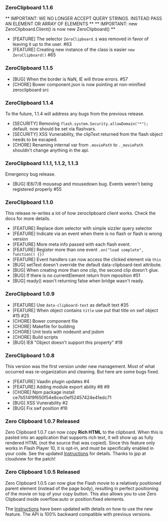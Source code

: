 ### ZeroClipboard 1.1.6

** IMPORTANT: WE NO LONGER ACCEPT QUERY STRINGS. INSTEAD PASS AN ELEMENT OR ARRAY OF ELEMENTS **
** IMPORTANT: new ZeroClipboard.Client() is now new ZeroClipboard() **

* [FEATURE] The selector `ZeroClipboard.$` was removed in favor of leaving it up to the user. #63
* [FEATURE] Creating new instance of the class is easier `new ZeroClipboard()` #65

### ZeroClipboard 1.1.5

* [BUG] When the border is NaN, IE will throw errors. #57
* [CHORE] Bower component.json is now pointing at non-minified zeroclipboard src

### ZeroClipboard 1.1.4

To the future, 1.1.4 will address any bugs from the previous release.

* [SECURITY] Removing `flash.system.Security.allowDomain("*");` default. now should be set via flashvars.
* [SECURITY] XSS Vunerability, the clipText returned from the flash object needs to be escaped.
* [CHORE] Renaming internal var from `.moviePath` to `._moviePath` shouldn't change anything in the api.

### ZeroClipboard 1.1.1, 1.1.2, 1.1.3

Emergency bug release.

* [BUG] IE6/7/8 mouseup and mousedown bug. Events weren't being registered properly #55

### ZeroClipboard 1.1.0

This release re-writes a lot of how zeroclipboard client works. Check the docs for more details.

* [FEATURE] Replace dom selector with simple sizzler query selector
* [FEATURE] Indicate via an event when there is no flash or flash is wrong version
* [FEATURE] More meta info passed with each flash event.
* [FEATURE] Register more than one event `.on("load complete", function() {})`
* [FEATURE] Event handlers can now access the clicked element via `this`
* [BUG] setText doesn't override the default data-clipboard-text attribute.
* [BUG] When creating more than one clip, the second clip doesn't glue.
* [BUG] If there is no currentElement return from reposition #51
* [BUG] ready() wasn't returning false when bridge wasn't ready.

### ZeroClipboard 1.0.9

* [FEATURE] Use `data-clipboard-text` as default text #35
* [FEATURE] When object contains `title` use put that title on swf object #15 #25
* [CHORE] Bower component file
* [CHORE] Makefile for building
* [CHORE] Unit tests with nodeunit and jsdom
* [CHORE] Build scripts
* [BUG] IE8 "Object doesn't support this property" #19

### ZeroClipboard 1.0.8

This version was the first version under new management. Most of what occurred was re-organization and cleaning. But here are some bugs fixed.

* [FEATURE] Vaadin plugin updates #4
* [FEATURE] Adding module export ability #8 #9
* [CHORE] Npm package install ce7b514f9f650f54e8cec0ef52457424e41edc71
* [BUG] XSS Vunerability #2
* [BUG] Fix swf position #16

### Zero Clipboard 1.0.7 Released

Zero Clipboard 1.0.7 can now copy **Rich HTML** to the clipboard. When this is pasted into an application that supports rich text, it will show up as fully rendered HTML (not the source that was copied). Since this feature only works in Flash Player 10, it is opt-in, and must be specifically enabled in your code. See the updated [Instructions](https://github.com/jonrohan/ZeroClipboard/blob/master/docs/instructions.md) for details. Thanks to jpp at cloudview for the patch!

### Zero Clipboard 1.0.5 Released

Zero Clipboard 1.0.5 can now glue the Flash movie to a relatively positioned parent element (instead of the page body), resulting in perfect positioning of the movie on top of your copy button. This also allows you to use Zero Clipboard inside overflow:auto or position:fixed elements.

The [Instructions](https://github.com/jonrohan/ZeroClipboard/blob/master/docs/instructions.md) have been updated with details on how to use the new feature. The API is 100% backward compatible with previous versions.

